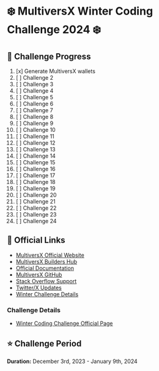 # ❄️ MultiversX Winter Coding Challenge 2024 ❄️

## 🎯 Challenge Progress

1. [x] Generate MultiversX wallets
2. [ ] Challenge 2
3. [ ] Challenge 3
4. [ ] Challenge 4
5. [ ] Challenge 5
6. [ ] Challenge 6
7. [ ] Challenge 7
8. [ ] Challenge 8
9. [ ] Challenge 9
10. [ ] Challenge 10
11. [ ] Challenge 11
12. [ ] Challenge 12
13. [ ] Challenge 13
14. [ ] Challenge 14
15. [ ] Challenge 15
16. [ ] Challenge 16
17. [ ] Challenge 17
18. [ ] Challenge 18
19. [ ] Challenge 19
20. [ ] Challenge 20
21. [ ] Challenge 21
22. [ ] Challenge 22
23. [ ] Challenge 23
24. [ ] Challenge 24

## 🔗 Official Links
- [MultiversX Official Website](https://multiversx.com/)
- [MultiversX Builders Hub](https://multiversx.com/builders-hub)
- [Official Documentation](https://docs.multiversx.com/)
- [MultiversX GitHub](https://github.com/multiversx)
- [Stack Overflow Support](https://stackoverflow.com/questions/tagged/multiversx)
- [Twitter/X Updates](https://x.com/CodeMultiversX)
- [Winter Challenge Details](https://multiversx.notion.site/multiversx-winter-coding-challenge)


### Challenge Details
- [Winter Coding Challenge Official Page](https://multiversx.notion.site/multiversx-winter-coding-challenge)

## ⭐ Challenge Period
**Duration:** December 3rd, 2023 - January 9th, 2024